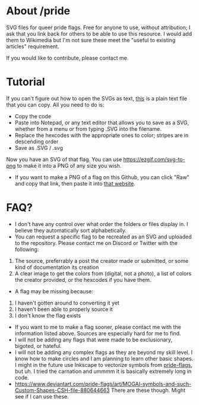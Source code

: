 # About /pride
SVG files for queer pride flags. Free for anyone to use, without attribution; I ask that you link back for others to be able to use this resource. I would add them to Wikimedia but I'm not sure these meet the "useful to existing articles" requirement.

If you would like to contribute, please contact me.

# Tutorial 
If you can't figure out how to open the SVGs as text, [this](https://github.com/Paulkitty/pride/blob/main/templates/Raw%20Template%20Code.txt) is a plain text file that you can copy. 
All you need to do is:
- Copy the code
- Paste into Notepad, or any text editor that allows you to save as a SVG, whether from a menu or from typing .SVG into the filename.
- Replace the hexcodes with the appropriate ones to color; stripes are in descending order
- Save as .SVG / .svg

Now you have an SVG of that flag. You can use https://ezgif.com/svg-to-png to make it into a PNG of any size you wish.</p>
* If you want to make a PNG of a flag on this Github, you can click "Raw" and copy that link, then paste it into [that website](https://ezgif.com/svg-to-png).

# FAQ?
* I don't have any control over what order the folders or files display in. I believe they automatically sort alphabetically.
* You can request a specific flag to be recreated as an SVG and uploaded to the repository. Please contact me on Discord or Twitter with the following:
1. The source, preferrably a post the creator made or submitted, or some kind of documentation its creation
2. A clear image to get the colors from (digital, not a photo), a list of colors the creator provided, or the hexcodes if you have them. 
* A flag may be missing because:
1. I haven't gotten around to converting it yet
2. I haven't been able to properly source it
3. I don't know the flag exists
* If you want to me to make a flag sooner, please contact me with the information listed above. Sources are especially hard for me to find.
* I will not be adding any flags that were made to be exclusionary, bigoted, or hateful.
* I will not be adding any complex flags as they are beyond my skill level. I know how to make circles and I am planning to learn other basic shapes. I might in the future use Inkscape to vectorize symbols from [pride-flags](https://www.deviantart.com/pride-flags/gallery), but uh. I tried the carnation and ummmm it is basically extremely long in code.
* https://www.deviantart.com/pride-flags/art/MOGAI-symbols-and-such-Custom-Shapes-CSH-file-880644663 There are these though. Might see if I can use these.
